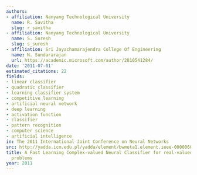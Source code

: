 ```yaml
---
authors:
- affiliation: Nanyang Technological University
  name: R. Savitha
  slug: r_savitha
- affiliation: Nanyang Technological University
  name: S. Suresh
  slug: s_suresh
- affiliation: Sri Jayachamarajendra College Of Engineering
  name: N. Sundararajan
  url: https://academic.microsoft.com/author/2810541284/
date: '2011-07-01'
estimated_citations: 22
fields:
- linear classifier
- quadratic classifier
- learning classifier system
- competitive learning
- artificial neural network
- deep learning
- activation function
- classifier
- pattern recognition
- computer science
- artificial intelligence
in: The 2011 International Joint Conference on Neural Networks
src: http://yadda.icm.edu.pl/yadda/element/bwmeta1.element.ieee-000006033508
title: A Fast Learning Complex-valued Neural Classifier for real-valued classification
  problems
year: 2011
---
```

